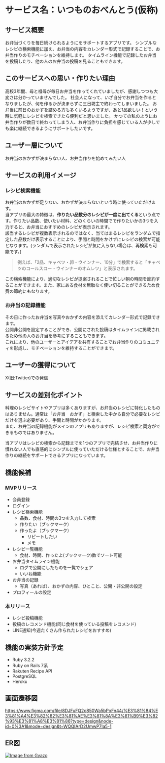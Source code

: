# サービス名：いつものおべんとう(仮称)

## サービス概要
お弁当づくりを毎日続けられるようにをサポートするアプリです。
シンプルなレシピの検索機能に加え、お弁当の内容をカレンダー形式で記録することで、お弁当作りのモチベーションを維持します。
タイムライン機能で記録したお弁当を投稿したり、他の人のお弁当の投稿を見ることもできます。

## このサービスへの思い・作りたい理由
高校3年間、母と祖母が毎日お弁当を作ってくれていましたが、感謝しつつも大変さは分かっていませんでした。
社会人になって、いざ自分でお弁当を作るとなりましたが、何を作るかが決まらずに三日坊主で終わってしまいました。
お弁当に前日のおかずを詰める方も多くいるようですが、あと1品欲しい！という時に気軽にレシピを検索できたら便利だと思いました。
かつての私のようにお弁当作りが数日で終わってしまう人、お弁当作りに負担を感じている人が少しでも楽に継続できるようにサポートしたいです。

## ユーザー層について
お弁当のおかずが決まらない人、お弁当作りを始めてみたい人

## サービスの利用イメージ
### レシピ検索機能
お弁当のおかずが足りない、おかずが決まらないという時に使っていただけます。  
当アプリの最大の特徴は、**作りたい品数分のレシピが一度に出てくる**という点です。作りたい品数、使いたい材料、どのくらいの時間でで作りたいかの3つを入力すると、お弁当におすすめのレシピが表示されます。  
該当するレシピが複数表示されるのではなく、当てはまるレシピをランダムで指定した品数だけ表示することにより、手間と時間をかけずにレシピの検索が可能となります。(ランダムで表示されたレシピが気に入らない場合は、再検索も可能です。)  
> 例えば、「2品、キャベツ・卵・ウインナー、10分」で検索すると「キャベツのコールスロー・ウインナーのオムレツ」と表示されます。

この検索機能により、適切なレシピが提案されることで忙しい朝の時間を節約することができます。また、家にある食材を無駄なく使い切ることができるため食費の節約にもなります。

### お弁当の記録機能
その日に作ったお弁当を写真やおかずの内容を添えてカレンダー形式で記録できます。  
公開非公開を設定することができ、公開にされた投稿はタイムラインに掲載されるため他の人のお弁当を参考にすることもできます。  
これにより、他のユーザーとアイデアを共有することでお弁当作りのコミュニティを形成し、モチベーションを維持することができます。


## ユーザーの獲得について
X(旧:Twitter)での発信

## サービスの差別化ポイント
料理のレシピサイトやアプリは多くありますが、お弁当のレシピに特化したものはありません。通常は「お弁当　おかず」と検索した中から自分で必要なレシピだけを選ぶ必要があり、手間と時間がかかります。  
また、お弁当の記録機能がメインのアプリもありますが、レシピ検索と両方ができるものではありません。

当アプリはレシピの検索から記録までを1つのアプリで完結させ、お弁当作りに慣れない人でも直感的にシンプルに使っていただける仕様とすることで、お弁当作りの継続をサポートできるアプリになっています。


## 機能候補
### MVPリリース
- 会員登録
- ログイン
- レシピ検索機能
    - 品数、食材、時間の3つを入力して検索
    - 作りたい（ブックマーク）
    - 作ったよ（ブックマーク）
        - リピートしたい
        - メモ
- レシピ一覧機能
    - 食材、時間、作ったよ(ブックマーク)数でソート可能
- お弁当タイムライン機能
    - ログで公開にしたものを一覧でシェア
    - いいね機能
- お弁当の記録
    - 写真（あれば）、おかずの内容、ひとこと、公開・非公開の設定
- プロフィールの設定

### 本リリース
- レシピ投稿機能
- 投稿のレコメンド機能(同じ食材を使っている投稿をレコメンド)
- LINE通知(今週たくさん作られたレシピをおすすめ)

## 機能の実装方針予定
* Ruby 3.2.2
* Ruby on Rails 7系
* Rakuten Recipe API
* PostgreSQL
* Heroku

## 画面遷移図
https://www.figma.com/file/8DJFuFQ2o850Wa5bPoFn44/%E3%81%84%E3%81%A4%E3%82%82%E3%81%AE%E3%81%8A%E3%81%B9%E3%82%93%E3%81%A8%E3%81%86?type=design&node-id=0%3A1&mode=design&t=WQQIArD2UmwP7Ia5-1

## ER図
[![Image from Gyazo](https://i.gyazo.com/01a6303cbfe6ce5dc18ba0253f0f2baf.png)](https://gyazo.com/01a6303cbfe6ce5dc18ba0253f0f2baf)